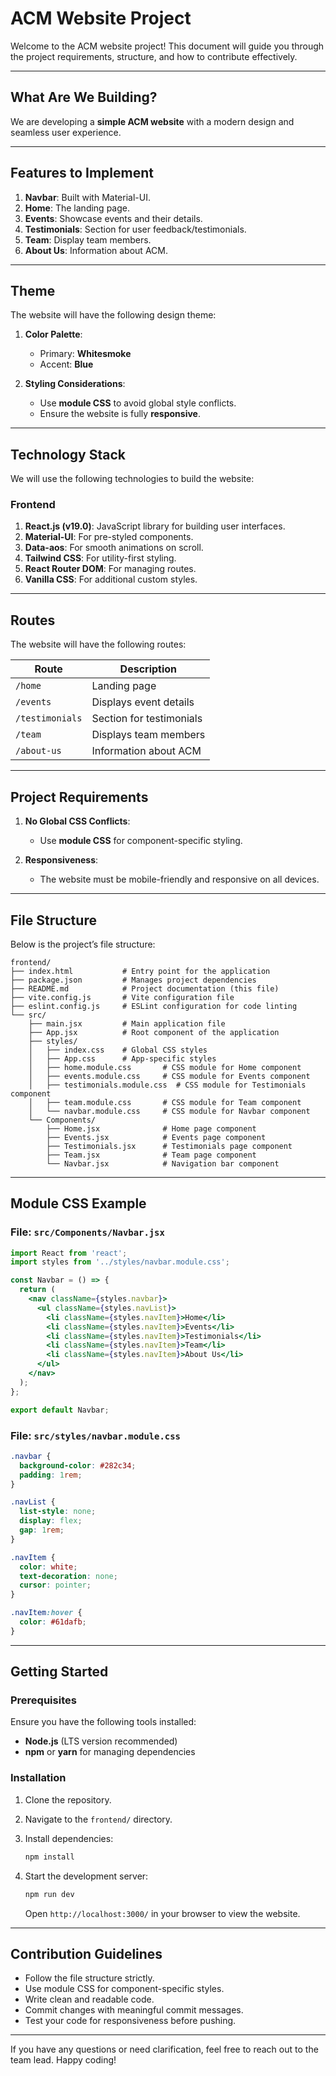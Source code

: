 # ACM Website Project

Welcome to the ACM website project! This document will guide you through the project requirements, structure, and how to contribute effectively.

---

## What Are We Building?

We are developing a **simple ACM website** with a modern design and seamless user experience.

---

## Features to Implement

1. **Navbar**: Built with Material-UI.
2. **Home**: The landing page.
3. **Events**: Showcase events and their details.
4. **Testimonials**: Section for user feedback/testimonials.
5. **Team**: Display team members.
6. **About Us**: Information about ACM.

---

## Theme

The website will have the following design theme:

1. **Color Palette**:
   - Primary: **Whitesmoke**
   - Accent: **Blue**

2. **Styling Considerations**:
   - Use **module CSS** to avoid global style conflicts.
   - Ensure the website is fully **responsive**.

---

## Technology Stack

We will use the following technologies to build the website:

### Frontend
1. **React.js (v19.0)**: JavaScript library for building user interfaces.
2. **Material-UI**: For pre-styled components.
3. **Data-aos**: For smooth animations on scroll.
4. **Tailwind CSS**: For utility-first styling.
5. **React Router DOM**: For managing routes.
6. **Vanilla CSS**: For additional custom styles.

---

## Routes

The website will have the following routes:

| Route          | Description                   |
|-----------------|-------------------------------|
| `/home`        | Landing page                  |
| `/events`      | Displays event details        |
| `/testimonials`| Section for testimonials      |
| `/team`        | Displays team members         |
| `/about-us`    | Information about ACM         |

---

## Project Requirements

1. **No Global CSS Conflicts**:
   - Use **module CSS** for component-specific styling.
   
2. **Responsiveness**:
   - The website must be mobile-friendly and responsive on all devices.

---

## File Structure

Below is the project’s file structure:

```
frontend/
├── index.html           # Entry point for the application
├── package.json         # Manages project dependencies
├── README.md            # Project documentation (this file)
├── vite.config.js       # Vite configuration file
├── eslint.config.js     # ESLint configuration for code linting
└── src/
    ├── main.jsx         # Main application file
    ├── App.jsx          # Root component of the application
    ├── styles/
    │   ├── index.css    # Global CSS styles
    │   ├── App.css      # App-specific styles
    │   ├── home.module.css       # CSS module for Home component
    │   ├── events.module.css     # CSS module for Events component
    │   ├── testimonials.module.css  # CSS module for Testimonials component
    │   ├── team.module.css       # CSS module for Team component
    │   └── navbar.module.css     # CSS module for Navbar component
    └── Components/
        ├── Home.jsx              # Home page component
        ├── Events.jsx            # Events page component
        ├── Testimonials.jsx      # Testimonials page component
        ├── Team.jsx              # Team page component
        └── Navbar.jsx            # Navigation bar component
```

---

## Module CSS Example

### File: `src/Components/Navbar.jsx`

```jsx
import React from 'react';
import styles from '../styles/navbar.module.css';

const Navbar = () => {
  return (
    <nav className={styles.navbar}>
      <ul className={styles.navList}>
        <li className={styles.navItem}>Home</li>
        <li className={styles.navItem}>Events</li>
        <li className={styles.navItem}>Testimonials</li>
        <li className={styles.navItem}>Team</li>
        <li className={styles.navItem}>About Us</li>
      </ul>
    </nav>
  );
};

export default Navbar;
```

### File: `src/styles/navbar.module.css`

```css
.navbar {
  background-color: #282c34;
  padding: 1rem;
}

.navList {
  list-style: none;
  display: flex;
  gap: 1rem;
}

.navItem {
  color: white;
  text-decoration: none;
  cursor: pointer;
}

.navItem:hover {
  color: #61dafb;
}
```

---

## Getting Started

### Prerequisites

Ensure you have the following tools installed:

- **Node.js** (LTS version recommended)
- **npm** or **yarn** for managing dependencies

### Installation

1. Clone the repository.
2. Navigate to the `frontend/` directory.
3. Install dependencies:

   ```bash
   npm install
   ```

4. Start the development server:

   ```bash
   npm run dev
   ```

   Open `http://localhost:3000/` in your browser to view the website.

---

## Contribution Guidelines

- Follow the file structure strictly.
- Use module CSS for component-specific styles.
- Write clean and readable code.
- Commit changes with meaningful commit messages.
- Test your code for responsiveness before pushing.

---

If you have any questions or need clarification, feel free to reach out to the team lead. Happy coding!